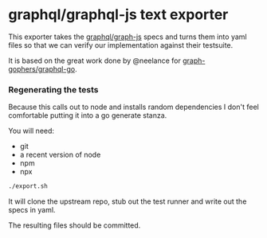 # graphql/graphql-js text exporter


This exporter takes the [graphql/graph-js](https://github.com/graphql/graphql-js) specs and turns them into yaml files so that we can verify our implementation against their testsuite.

It is based on the great work done by @neelance for [graph-gophers/graphql-go](https://github.com/graph-gophers/graphql-go).

### Regenerating the tests

Because this calls out to node and installs random dependencies I don't feel 
comfortable putting it into a go generate stanza.

You will need:
 - git
 - a recent version of node
 - npm
 - npx
 


```bash
./export.sh
```



It will clone the upstream repo, stub out the test runner and write out the specs in yaml.

The resulting files should be committed.